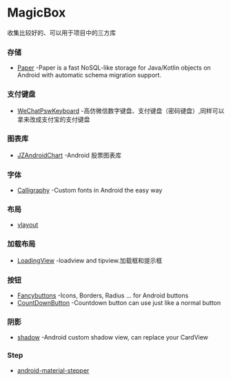 # MagicBox
收集比较好的、可以用于项目中的三方库


### 存储
- [Paper](https://github.com/pilgr/Paper) -Paper is a fast NoSQL-like storage for Java/Kotlin objects on Android with automatic schema migration support.

### 支付键盘
- [WeChatPswKeyboard](https://github.com/zuiwuyuan/WeChatPswKeyboard) -高仿微信数字键盘、支付键盘（密码键盘）,同样可以拿来改成支付宝的支付键盘

### 图表库
- [JZAndroidChart](https://github.com/donglua/JZAndroidChart) -Android 股票图表库

### 字体
- [Calligraphy](https://github.com/chrisjenx/Calligraphy) -Custom fonts in Android the easy way

### 布局
- [vlayout](https://github.com/alibaba/vlayout)

### 加载布局
- [LoadingView](https://github.com/xiaokun19931126/LoadingView) -loadview and tipview.加载框和提示框

### 按钮
- [Fancybuttons](https://github.com/medyo/Fancybuttons) -Icons, Borders, Radius ... for Android buttons
- [CountDownButton](https://github.com/WhiteDG/CountDownButton) -Countdown button can use just like a normal button

### 阴影
- [shadow](https://github.com/loopeer/shadow) -Android custom shadow view, can replace your CardView

### Step
- [android-material-stepper](https://github.com/stepstone-tech/android-material-stepper)
